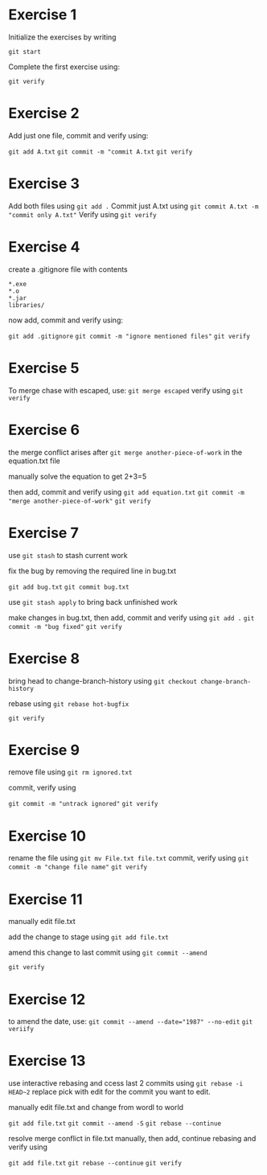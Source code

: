 # Exercise 1

 Initialize the exercises by writing
 
 `git start`

 Complete the first exercise using:
 
 `git verify`

 
# Exercise 2

Add just one file, commit and verify using:

`git add A.txt`
`git commit -m "commit A.txt`
`git verify`

# Exercise 3
Add both files using `git add .`
Commit just A.txt using `git commit A.txt -m "commit only A.txt"`
Verify using `git verify`

# Exercise 4
create a .gitignore file with contents 
 ```
 *.exe
 *.o
 *.jar
 libraries/
 ```

 now add, commit and verify using:

 `git add .gitignore`
 `git commit -m "ignore mentioned files"`
 `git verify`

 # Exercise 5
 To merge chase with escaped, use: 
 `git merge escaped`
 verify using `git verify`

 # Exercise 6
 the merge conflict arises after `git merge another-piece-of-work` in the equation.txt file

 manually solve the equation to get 2+3=5

 then add, commit and verify using
 `git add equation.txt`
 `git commit -m "merge another-piece-of-work"`
 `git verify`


# Exercise 7
use `git stash` to stash current work

fix the bug by removing the required line in bug.txt

`git add bug.txt`
`git commit bug.txt`

use `git stash apply` to bring back unfinished work 

make changes in bug.txt, then add, commit and verify using
`git add .`
`git commit -m "bug fixed"`
`git verify`

# Exercise 8
bring head to change-branch-history using 
`git checkout change-branch-history`

rebase using `git rebase hot-bugfix`

`git verify`

# Exercise 9
remove file using `git rm ignored.txt`

commit, verify using 

`git commit -m "untrack ignored"`
`git verify`

# Exercise 10
rename the file using
`git mv File.txt file.txt`
commit, verify using
`git commit -m "change file name"`
`git verify`

# Exercise 11
manually edit file.txt

add the change to stage using `git add file.txt`

amend this change to last commit using 
`git commit --amend`

`git verify`

# Exercise 12
to amend the date, use:
`git commit --amend --date="1987" --no-edit`
`git veriify`

# Exercise 13
use interactive rebasing and ccess last 2 commits using
`git rebase -i HEAD~2`
replace pick with edit for the commit you want to edit.

manually edit file.txt and change from wordl to world

`git add file.txt`
`git commit --amend -S`
`git rebase --continue`

resolve merge conflict in file.txt manually, then add, continue rebasing and verify using

`git add file.txt`
`git rebase --continue`
`git verify`